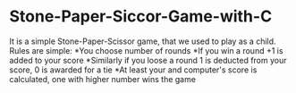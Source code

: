# Stone-Paper-Siccor-Game-with-C

It is a simple Stone-Paper-Scissor game, that we used to play as a child.
Rules are simple:
     *You choose number of rounds
     *If you win a round +1 is added to your score
     *Similarly if you loose a round 1 is deducted from your score, 0 is awarded for a tie
     *At least your and computer's score is calculated, one with higher number wins the game
